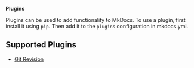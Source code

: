 **Plugins**

Plugins can be used to add functionality to MkDocs.  To use a plugin, first install it using `pip`.  Then add it to the `plugins` configuration in mkdocs.yml.


## Supported Plugins

<div markdown>

- [Git Revision]

</div>

[Git Revision]: git-revision.md
[Search]: search.md